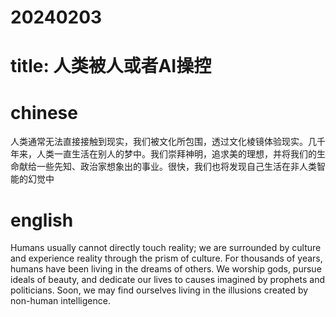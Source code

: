 # 20240203
# title: 人类被人或者AI操控

# chinese
人类通常无法直接接触到现实，我们被文化所包围，透过文化棱镜体验现实。几千年来，人类一直生活在别人的梦中。我们崇拜神明，追求美的理想，并将我们的生命献给一些先知、政治家想象出的事业。很快，我们也将发现自己生活在非人类智能的幻觉中

# english
Humans usually cannot directly touch reality; we are surrounded by culture and experience reality through the prism of culture. For thousands of years, humans have been living in the dreams of others. We worship gods, pursue ideals of beauty, and dedicate our lives to causes imagined by prophets and politicians. Soon, we may find ourselves living in the illusions created by non-human intelligence.
